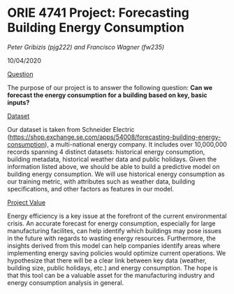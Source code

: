 
# ORIE 4741 Project: Forecasting Building Energy Consumption

*Peter Gribizis (pjg222) and Francisco Wagner (fw235)*

10/04/2020

<u> Question </u>

The purpose of our project is to answer the following question: **Can we forecast the energy consumption for a building based on key, basic inputs?**

<u> Dataset </u>

Our dataset is taken from Schneider Electric (https://shop.exchange.se.com/apps/54008/forecasting-building-energy-consumption), a multi-national energy company. It includes over 10,000,000 records spanning 4 distinct datasets: historical energy consumption, building metadata, historical weather data and public holidays. Given the information listed above, we should be able to build a predictive model on building energy consumption. We will use historical energy consumption as our training metric, with attributes such as weather data, building specifications, and other factors as features in our model. 

<u> Project Value </u>

Energy efficiency is a key issue at the forefront of the current environmental crisis. An accurate forecast for energy consumption, especially for large manufacturing facilites, can help identify which buildings may pose issues in the future with regards to wasting energy resources. Furthermore, the insights derived from this model can help companies identify areas where implementing energy saving policies would optimize current operations. We hypothesize that there will be a clear link between key data (weather, building size, public holidays, etc.) and energy consumption. The hope is that this tool can be a valuable asset for the manufacturing industry and energy consumption analysis in general.

